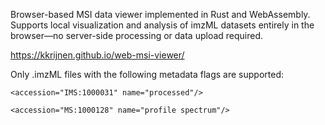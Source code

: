 Browser-based MSI data viewer implemented in Rust and WebAssembly. Supports local visualization and analysis of imzML datasets entirely in the browser—no server-side processing or data upload required.

https://kkrijnen.github.io/web-msi-viewer/

Only .imzML files with the following metadata flags are supported:

    <accession="IMS:1000031" name="processed"/>

    <accession="MS:1000128" name="profile spectrum"/>
